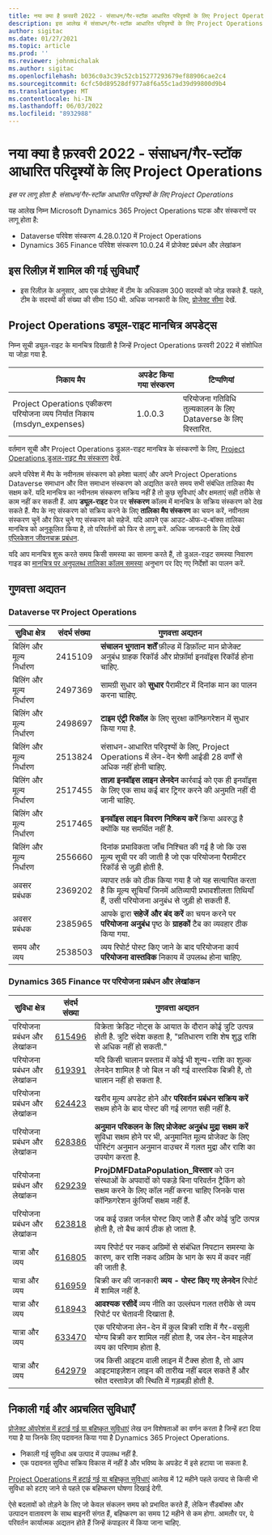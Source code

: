 ```yaml
---
title: नया क्या है फ़रवरी 2022 - संसाधन/गैर-स्टॉक आधारित परिदृश्यों के लिए Project Operations
description: इस आलेख में संसाधन/गैर-स्टॉक आधारित परिदृश्यों के लिए Project Operations के फ़रवरी 2022 रिलीज़ में उपलब्ध गुणवत्ता अद्यतनों के बारे में जानकारी दी गई है.
author: sigitac
ms.date: 01/27/2021
ms.topic: article
ms.prod: ''
ms.reviewer: johnmichalak
ms.author: sigitac
ms.openlocfilehash: b036c0a3c39c52cb15277293679ef88906cae2c4
ms.sourcegitcommit: 6cfc50d89528df977a8f6a55c1ad39d99800d9b4
ms.translationtype: MT
ms.contentlocale: hi-IN
ms.lasthandoff: 06/03/2022
ms.locfileid: "8932988"
---
```

# <a name="whats-new-february-2022---project-operations-for-resourcenon-stocked-based-scenarios"></a>नया क्या है फ़रवरी 2022 - संसाधन/गैर-स्टॉक आधारित परिदृश्यों के लिए Project Operations

*इस पर लागू होता है: संसाधन/गैर-स्टॉक आधारित परिदृश्यों के लिए Project Operations*

यह आलेख निम्न Microsoft Dynamics 365 Project Operations घटक और संस्करणों पर लागू होता है:

- Dataverse परिवेश संस्करण 4.28.0.120 में Project Operations
- Dynamics 365 Finance परिवेश संस्करण 10.0.24 में प्रोजेक्ट प्रबंधन और लेखांकन

## <a name="features-included-in-this-release"></a>इस रिलीज़ में शामिल की गई सुविधाएँ

- इस रिलीज़ के अनुसार, आप एक प्रोजेक्ट में टीम के अधिकतम 300 सदस्यों को जोड़ सकते हैं. पहले, टीम के सदस्यों की संख्या की सीमा 150 थी. अधिक जानकारी के लिए, [प्रोजेक्ट सीमा](../project-management/create-wbs.md#project-limitations) देखें.

## <a name="project-operations-dual-write-map-updates"></a>Project Operations ड्यूल-राइट मानचित्र अपडेट्स

निम्न सूची ड्यूल-राइट के मानचित्र दिखाती है जिन्हें Project Operations फ़रवरी 2022 में संशोधित या जोड़ा गया है.

| निकाय मैप | अपडेट किया गया संस्करण | टिप्पणियां |
| --- | --- | --- |
| Project Operations एकीकरण परियोजना व्यय निर्यात निकाय (msdyn\_expenses) | 1.0.0.3 | परियोजना गतिविधि तुल्यकालन के लिए Dataverse के लिए विस्तारित. |

वर्तमान सूची और Project Operations डुअल-राइट मानचित्र के संस्करणों के लिए, [Project Operations डुअल-राइट मैप संस्करण](../environment/resource-dual-write-maps.md) देखें.

अपने परिवेश में मैप के नवीनतम संस्करण को हमेशा चलाएं और अपने Project Operations Dataverse समाधान और वित्त समाधान संस्करण को अद्यतित करते समय सभी संबंधित तालिका मैप सक्षम करें. यदि मानचित्र का नवीनतम संस्करण सक्रिय नहीं है तो कुछ सुविधाएं और क्षमताएं सही तरीके से काम नहीं कर सकती हैं. आप **ड्यूल-राइट** पेज पर **संस्करण** कॉलम में मानचित्र के सक्रिय संस्करण को देख सकते हैं. मैप के नए संस्करण को सक्रिय करने के लिए **तालिका मैप संस्करण** का चयन करें, नवीनतम संस्करण चुनें और फिर चुने गए संस्करण को सहेजें. यदि आपने एक आउट-ऑफ-द-बॉक्स तालिका मानचित्र को अनुकूलित किया है, तो परिवर्तनों को फिर से लागू करें. अधिक जानकारी के लिए देखें [एप्लिकेशन जीवनचक्र प्रबंधन](/dynamics365/fin-ops-core/dev-itpro/data-entities/dual-write/app-lifecycle-management).

यदि आप मानचित्र शुरू करते समय किसी समस्या का सामना करते हैं, तो डुअल-राइट समस्या निवारण गाइड का [मानचित्र पर अनुपलब्ध तालिका कॉलम समस्या](/dynamics365/fin-ops-core/dev-itpro/data-entities/dual-write/dual-write-troubleshooting-finops-upgrades#missing-table-columns-issue-on-maps) अनुभाग पर दिए गए निर्देशों का पालन करें.

## <a name="quality-updates"></a>गुणवत्ता अद्यतन

### <a name="project-operations-on-dataverse"></a>Dataverse पर Project Operations

| सुविधा क्षेत्र | संदर्भ संख्या | गुणवत्ता अद्यतन |
| --- | --- | --- |
| बिलिंग और मूल्य निर्धारण | 2415109 | **संचालन भुगतान शर्तें** फ़ील्ड में डिफ़ॉल्ट मान प्रोजेक्ट अनुबंध ग्राहक रिकॉर्ड और प्रोफ़ॉर्मा इनवॉइस रिकॉर्ड होना चाहिए. |
| बिलिंग और मूल्य निर्धारण | 2497369 | सामग्री सुधार को **सुधार** पैरामीटर में दिनांक मान का पालन करना चाहिए. |
| बिलिंग और मूल्य निर्धारण | 2498697 | **टाइम एंट्री रिकॉल** के लिए सुरक्षा कॉन्फ़िगरेशन में सुधार किया गया है. |
| बिलिंग और मूल्य निर्धारण | 2513824 | संसाधन-आधारित परिदृश्यों के लिए, Project Operations में लेन-देन श्रेणी आईडी 28 वर्णों से अधिक नहीं होनी चाहिए. |
| बिलिंग और मूल्य निर्धारण | 2517455 | **ताज़ा इनवॉइस लाइन लेनदेन** कार्रवाई को एक ही इनवॉइस के लिए एक साथ कई बार ट्रिगर करने की अनुमति नहीं दी जानी चाहिए. |
| बिलिंग और मूल्य निर्धारण | 2517465 | **इनवॉइस लाइन विवरण निष्क्रिय करें** क्रिया अवरुद्ध है क्योंकि यह समर्थित नहीं है. |
| बिलिंग और मूल्य निर्धारण | 2556660 | दिनांक प्रभाविकता जाँच निश्चित की गई है जो कि उस मूल्य सूची पर की जाती है जो एक परियोजना पैरामीटर रिकॉर्ड से जुड़ी होती है. |
| अवसर प्रबंधक | 2369202 | व्यापार तर्क को ठीक किया गया है जो यह सत्यापित करता है कि मूल्य सूचियाँ जिनमें अतिव्यापी प्रभावशीलता तिथियाँ हैं, उसी परियोजना अनुबंध से जुड़ी हो सकती हैं. |
| अवसर प्रबंधक | 2385965 | आपके द्वारा **सहेजें और बंद करें** का चयन करने पर **परियोजना अनुबंध** पृष्ठ के **ग्राहकों** टैब का व्यवहार ठीक किया गया. |
| समय और व्यय | 2538503 | व्यय रिपोर्ट पोस्ट किए जाने के बाद परियोजना कार्य **परियोजना वास्तविक** निकाय में उपलब्ध होना चाहिए. |

### <a name="project-management-and-accounting-on-dynamics-365-finance"></a>Dynamics 365 Finance पर परियोजना प्रबंधन और लेखांकन

| सुविधा क्षेत्र | संदर्भ संख्या | गुणवत्ता अद्यतन |
| --- | --- | --- |
| परियोजना प्रबंधन और लेखांकन | [615496](https://fix.lcs.dynamics.com/Issue/Details/?bugId=615496) | विक्रेता क्रेडिट नोट्स के आयात के दौरान कोई त्रुटि उत्पन्न होती है. त्रुटि संदेश कहता है, "प्रतिधारण राशि शेष शुद्ध राशि से अधिक नहीं हो सकती." |
| परियोजना प्रबंधन और लेखांकन | [619391](https://fix.lcs.dynamics.com/Issue/Details/?bugId=619391) | यदि किसी चालान प्रस्ताव में कोई भी शून्य-राशि का शुल्क लेनदेन शामिल है जो बिल न की गई वास्तविक बिक्री है, तो चालान नहीं हो सकता है. |
| परियोजना प्रबंधन और लेखांकन | [624423](https://fix.lcs.dynamics.com/Issue/Details/?bugId=624423) | खरीद मूल्य अपडेट होने और **परिवर्तन प्रबंधन सक्रिय करें** सक्षम होने के बाद पोस्ट की गई लागत सही नहीं है.|
| परियोजना प्रबंधन और लेखांकन | [628386](https://fix.lcs.dynamics.com/Issue/Details/?bugId=628386) | **अनुमान परिकलन के लिए प्रोजेक्ट अनुबंध मुद्रा सक्षम करें** सुविधा सक्षम होने पर भी, अनुमानित मूल्य प्रोजेक्ट के लिए पोस्टिंग अनुमान अनुमान वाउचर में गलत मुद्रा और राशि का उपयोग करता है. |
| परियोजना प्रबंधन और लेखांकन | [629239](https://fix.lcs.dynamics.com/Issue/Details/?bugId=629239) | **ProjDMFDataPopulation\_विस्तार** को उन संस्थाओं के अपवादों को पकड़े बिना परिवर्तन ट्रैकिंग को सक्षम करने के लिए कॉल नहीं करना चाहिए जिनके पास कॉन्फ़िगरेशन कुंजियाँ सक्षम नहीं हैं. |
| परियोजना प्रबंधन और लेखांकन | [623818](https://fix.lcs.dynamics.com/Issue/Details/?bugId=623818) | जब कई उन्नत जर्नल पोस्ट किए जाते हैं और कोई त्रुटि उत्पन्न होती है, तो बैच कार्य ठीक हो जाता है. |
| यात्रा और व्यय | [616805](https://fix.lcs.dynamics.com/Issue/Details/?bugId=616805) | व्यय रिपोर्ट पर नकद अग्रिमों से संबंधित निपटान समस्या के कारण, कर राशि नकद अग्रिम के भाग के रूप में कवर नहीं की जाती है. |
| यात्रा और व्यय | [616959](https://fix.lcs.dynamics.com/Issue/Details/?bugId=616959) | बिक्री कर की जानकारी **व्यय - पोस्ट किए गए लेनदेन** रिपोर्ट में शामिल नहीं है. |
| यात्रा और व्यय | [618943](https://fix.lcs.dynamics.com/Issue/Details/?bugId=618943) | **आवश्यक रसीदें** व्यय नीति का उल्लंघन गलत तरीके से व्यय रिपोर्ट पर चेतावनी दिखाता है. |
| यात्रा और व्यय | [633470](https://fix.lcs.dynamics.com/Issue/Details/?bugId=633470) | एक परियोजना लेन-देन में कुल बिक्री राशि में गैर-वसूली योग्य बिक्री कर शामिल नहीं होता है, जब लेन-देन माइलेज व्यय का परिणाम होता है. |
| यात्रा और व्यय | [642979](https://fix.lcs.dynamics.com/Issue/Details/?bugId=642979) | जब किसी आइटम वाली लाइन में टैक्स होता है, तो आप आइटमाइज़ेशन लाइन की तारीख नहीं बदल सकते हैं और स्रोत दस्तावेज़ की स्थिति में गड़बड़ी होती है. |

## <a name="removed-and-deprecated-features"></a>निकाली गई और अप्रचलित सुविधाएँ

[प्रोजेक्ट ऑपरेशंस में हटाई गई या बहिष्कृत सुविधाएं](removed-depreciated-features-project.md) लेख उन विशेषताओं का वर्णन करता है जिन्हें हटा दिया गया है या जिनके लिए पदावनत किया गया है Dynamics 365 Project Operations.

- निकाली गई सुविधा अब उत्पाद में उपलब्ध नहीं है.
- एक पदावनत सुविधा सक्रिय विकास में नहीं है और भविष्य के अपडेट में इसे हटाया जा सकता है.

[Project Operations में हटाई गई या बहिष्कृत सुविधाएं](removed-depreciated-features-project.md) आलेख में 12 महीने पहले उत्पाद से किसी भी सुविधा को हटाए जाने से पहले एक बहिष्करण घोषणा दिखाई देगी.

ऐसे बदलावों को तोड़ने के लिए जो केवल संकलन समय को प्रभावित करते हैं, लेकिन सैंडबॉक्स और उत्पादन वातावरण के साथ बाइनरी संगत हैं, बहिष्करण का समय 12 महीने से कम होगा. आमतौर पर, ये परिवर्तन कार्यात्मक अद्यतन होते हैं जिन्हें कंपाइलर में किया जाना चाहिए.
